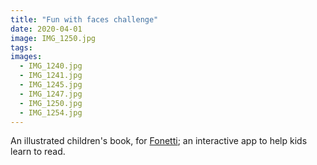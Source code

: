 ```yaml
---
title: "Fun with faces challenge"
date: 2020-04-01
image: IMG_1250.jpg
tags:
images:
  - IMG_1240.jpg
  - IMG_1241.jpg
  - IMG_1245.jpg
  - IMG_1247.jpg
  - IMG_1250.jpg
  - IMG_1254.jpg
---
```


An illustrated children's book, for [Fonetti](https://www.fonetti.com/); an interactive app to help kids learn to read.